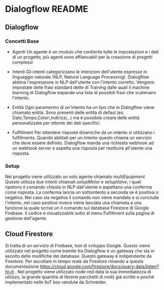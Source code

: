 # Dialogflow README

## Dialogflow

### Concetti Base

- Agenti
Un agente è un modulo che contiente tutte le impostazioni e i dati di un progetto, più agenti sono affiancabili per la creazione di progetti complessi

- Intenti
Gli intenti categorizzano le intenzioni dell'utente espresse in linguaggio naturale (NLP, Natural Language Processing). Dialogflow abbina l'espressione in NLP dell'utente con l'intento corretto.
Vengono impostate delle frasi standard dette di Training dalle quali il machine learning di Dialogflow espande una lista di possibili frasi che scatenano l'intento.

- Entità 
Ogni paramentro di un'intento ha un tipo che in Dialogflow viene chiamato entità. Sono presenti delle entità di defaul (es. Date,Tempo,Colori,Indirizzi,..) ma è possibile creare delle entità personalizzate per ottente dei dati specifici.

- Fulfillment
Per ottentere risposte dinamiche da un intento si utilizzano i fulfillments. Quando abilitati per un intento questo chiama un servizio che deve essere definito. Dialogflow manda una richiesta webhook ad un webhook server e aspetta una risposta per restituire all'utente una risposta. 


### Setup

Nel progetto viene utilizzato un solo agente chiamato *multiEquipment*. Questo utilizza due intenti chiamati *setupMotor* e *setupValve*, i quali ripetono il comando chiesto in NLP dall'utente e aspettano una conferma come risposta. La conferma lancia un sottointento a seconda se è positiva o negativa.
Nel caso sia negativa il comando non viene mandato e si conclude l'intento, nel caso positivo invece viene lanciata una chiamata a una funzione la quale scrive un il comando sul database Firestore di Google Firebase. Il codice è visualizzabile sotto al menu Fulfillment sulla pagina di gestione dell'agente.


## Cloud Firestore

Si tratta di un servizio di Firebase, tool di sviluppo Google. Questo viene utilizzato nel progetto come tramite tra Dialogflow e un gateway che sta in ascolto delle modifiche del database. Questo gateway è indipendente da Firestore. 
Per ascoltare in tempo reale da Firestore rimando a questa documentazione https://cloud.google.com/firestore/docs/query-data/listen?hl=it .
Nel progetto viene utilizzato node-red data la sua immediatezza di utilizzo, la grande quantità di librerie pacchetti di nodi) già scritte e poiché implementato nelle IIoT box vendute da Schneider.

